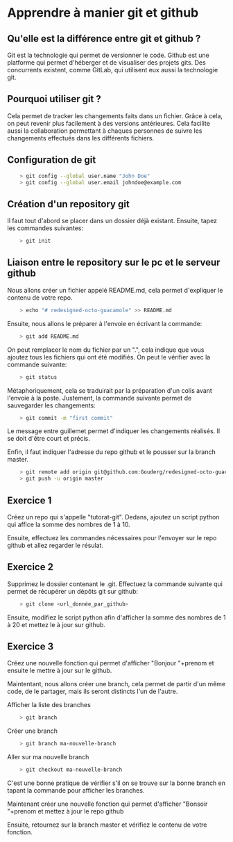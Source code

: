 # Apprendre à manier git et github

## Qu'elle est la différence entre git et github ?

Git est la technologie qui permet de versionner le code. Github est une platforme qui permet d'héberger et de visualiser des projets gits. Des concurrents existent, comme GitLab, qui utilisent eux aussi la technologie git.

## Pourquoi utiliser git ?

Cela permet de tracker les changements faits dans un fichier. Grâce à cela, on peut revenir plus facilement à des versions antérieures. Cela facilite aussi la collaboration permettant à chaques personnes de suivre les changements effectués dans les différents fichiers.

## Configuration de git

```bash
    > git config --global user.name "John Doe"
    > git config --global user.email johndoe@example.com
```

## Création d'un repository git

Il faut tout d'abord se placer dans un dossier déjà existant. Ensuite, tapez les commandes suivantes:

```bash
    > git init
```

## Liaison entre le repository sur le pc et le serveur github

Nous allons créer un fichier appelé README.md, cela permet d'expliquer le contenu de votre repo.

```bash
    > echo "# redesigned-octo-guacamole" >> README.md
```
Ensuite, nous allons le préparer à l'envoie en écrivant la commande:

```bash    
    > git add README.md
```

On peut remplacer le nom du fichier par un ".", cela indique que vous ajoutez tous les fichiers qui ont été modifiés. On peut le vérifier avec la commande suivante:

```bash
    > git status
```

Métaphoriquement, cela se traduirait par la préparation d'un colis avant l'envoie à la poste.
Justement, la commande suivante permet de sauvegarder les changements:

```bash
    > git commit -m "first commit"
```
Le message entre guillemet permet d'indiquer les changements réalisés. Il se doit d'être court et précis.

Enfin, il faut indiquer l'adresse du repo github et le pousser sur la branch master.

```bash
    > git remote add origin git@github.com:Gouderg/redesigned-octo-guacamole.git
    > git push -u origin master
```

## Exercice 1

Créez un repo qui s'appelle "tutorat-git". Dedans, ajoutez un script python qui affice la somme des nombres de 1 à 10.

Ensuite, effectuez les commandes nécessaires pour l'envoyer sur le repo github et allez regarder le résulat.

## Exercice 2

Supprimez le dossier contenant le .git. Effectuez la commande suivante qui permet de récupérer un dépôts git sur github:

```bash
    > git clone <url_donnée_par_github>
```

Ensuite, modifiez le script python afin d'afficher la somme des nombres de 1 à 20 et mettez le à jour sur github.

## Exercice 3

Créez une nouvelle fonction qui permet d'afficher "Bonjour "+prenom et ensuite le mettre à jour sur le github.

Maintentant, nous allons créer une branch, cela permet de partir d'un même code, de le partager, mais ils seront distincts l'un de l'autre.

Afficher la liste des branches
```bash
    > git branch
```

Créer une branch
```bash
    > git branch ma-nouvelle-branch
```

Aller sur ma nouvelle branch
```bash
    > git checkout ma-nouvelle-branch
```

C'est une bonne pratique de vérifier s'il on se trouve sur la bonne branch en tapant la commande pour afficher les branches.

Maintenant créer une nouvelle fonction qui permet d'afficher "Bonsoir "+prenom et mettez à jour le repo github

Ensuite, retournez sur la branch master et vérifiez le contenu de votre fonction.

